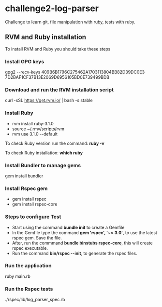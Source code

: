# challenge2-log-parser

Challenge to learn git, file manipulation with ruby, tests with ruby.

## RVM and Ruby installation

To install RVM and Ruby you should take these steps

### Install GPG keys

gpg2 --recv-keys 409B6B1796C275462A1703113804BB82D39DC0E3 7D2BAF1CF37B13E2069D6956105BD0E739499BDB

### Download and run the RVM installation script

curl -sSL https://get.rvm.io/ | bash -s stable

### Install Ruby

* rvm install ruby-3.1.0
* source ~/.rmv/scripts/rvm
* rvm use 3.1.0 --default

To check Ruby version run the command: **ruby -v**<br/>

To check Ruby installation: **which ruby**<br/>

### Install Bundler to manage gems

gem install bundler

### Install Rspec gem

* gem install rspec
* gem install rspec-core

### Steps to configure Test

* Start using the command **bundle init** to create a Gemfile
* In the Gemfile type the command **gem 'rspec', '~> 3.0'**, to use the latest rspec gem. Save the file.
* After, run the commmand **bundle binstubs rspec-core**, this will create rspec executable.
* Run the command **bin/rspec --init**, to generate the rspec files.

### Run the application

ruby main.rb

### Run the Rspec tests

./rspec/lib/log_parser_spec.rb

